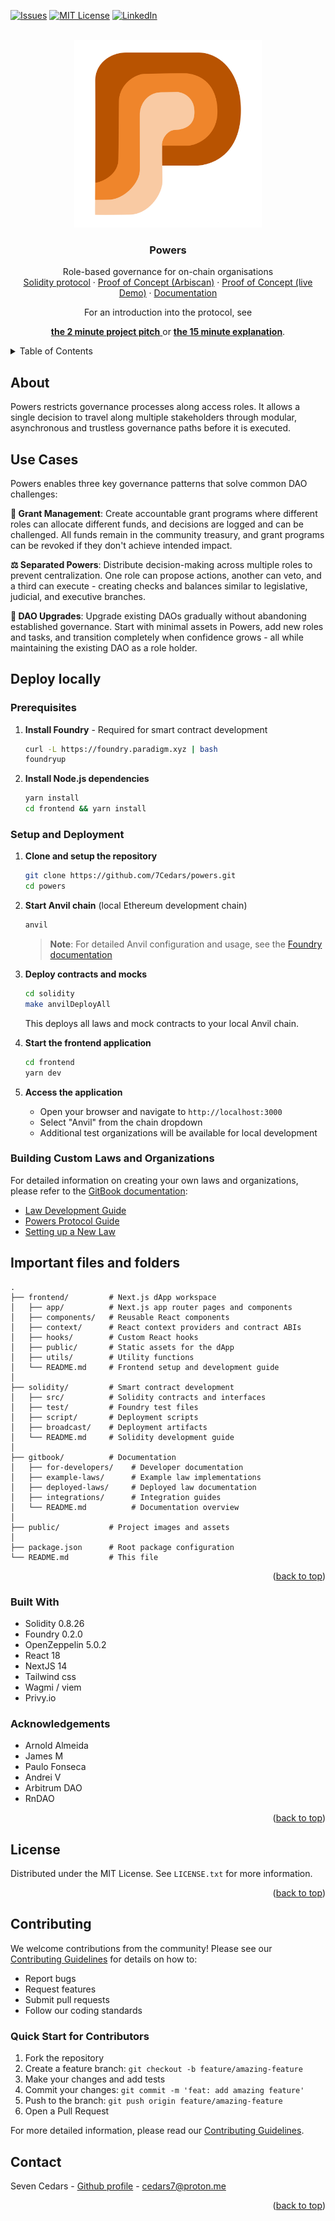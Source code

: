 <a name="readme-top"></a>

<!--
*** Attribution: thanks to @othneildrew for the Readme template!)
-->

[![Issues][issues-shield]][issues-url]
[![MIT License][license-shield]][license-url]
[![LinkedIn][linkedin-shield]][linkedin-url]

<!-- PROJECT LOGO -->
<br />
<div align="center">
  <a href="https://github.com/7Cedars/powers"> 
    <img src="./powers_icon_notext.svg" alt="Powers Logo" width="300" height="300">
  </a>

<h3 align="center">Powers</h3>
  <p align="center">
    Role-based governance for on-chain organisations
    <br />
    <!--NB: TO DO -->  
    <a href="/solidity">Solidity protocol</a> ·
    <a href="https://sepolia.arbiscan.io/address/0x001a6a16d2fc45248e00351314bce898b7d8578f">Proof of Concept (Arbiscan)</a> ·
    <a href="https://powers-protocol.vercel.app/421614/0x8fa86ae26fad52bcd2bdac1e9dbbe1ad77b50e36">Proof of Concept (live Demo)</a> ·
    <a href="https://7cedars.gitbook.io/powers-protocol">Documentation</a>
  </p>
</div>

<div align="center">
  For an introduction into the protocol, see
  
   <a href="https://www.tella.tv/video/powers-1-aijc"><b> the 2 minute project pitch</b> </a> or <a href="https://www.tella.tv/video/powers-solving-dao-governance-challenges-bis6"><b> the 15 minute explanation</b></a>.

</div>

<!-- TABLE OF CONTENTS --> 
<!-- NB! Still needs to be adapted --> 
<details>
  <summary>Table of Contents</summary>
  <ol>
    <li><a href="#about">About</a></li>
    <li><a href="#use-cases">Use Cases</a></li>
    <li><a href="#deploy">Deploy</a></li>
    <li><a href="#important-files-and-folders">Important files and folders</a></li>
    <li><a href="#built-with">Built With</a></li>
    <li><a href="#contact">Contact</a></li>
  </ol>
</details>

<!-- ABOUT THE PROJECT -->
## About
Powers restricts governance processes along access roles. It allows a single decision to travel along multiple stakeholders through modular, asynchronous and trustless governance paths before it is executed.

## Use Cases 

Powers enables three key governance patterns that solve common DAO challenges:

**🔐 Grant Management**: Create accountable grant programs where different roles can allocate different funds, and decisions are logged and can be challenged. All funds remain in the community treasury, and grant programs can be revoked if they don't achieve intended impact.

**⚖️ Separated Powers**: Distribute decision-making across multiple roles to prevent centralization. One role can propose actions, another can veto, and a third can execute - creating checks and balances similar to legislative, judicial, and executive branches.

**🔄 DAO Upgrades**: Upgrade existing DAOs gradually without abandoning established governance. Start with minimal assets in Powers, add new roles and tasks, and transition completely when confidence grows - all while maintaining the existing DAO as a role holder.     

## Deploy locally

### Prerequisites

1. **Install Foundry** - Required for smart contract development
   ```bash
   curl -L https://foundry.paradigm.xyz | bash
   foundryup
   ```

2. **Install Node.js dependencies**
   ```bash
   yarn install
   cd frontend && yarn install
   ```

### Setup and Deployment

1. **Clone and setup the repository**
   ```bash
   git clone https://github.com/7Cedars/powers.git
   cd powers
   ```

2. **Start Anvil chain** (local Ethereum development chain)
   ```bash
   anvil
   ```
   > **Note**: For detailed Anvil configuration and usage, see the [Foundry documentation](https://getfoundry.sh/introduction/getting-started#anvil)

3. **Deploy contracts and mocks**
   ```bash
   cd solidity
   make anvilDeployAll
   ```
   This deploys all laws and mock contracts to your local Anvil chain.

4. **Start the frontend application**
   ```bash
   cd frontend
   yarn dev
   ```

5. **Access the application**
   - Open your browser and navigate to `http://localhost:3000`
   - Select "Anvil" from the chain dropdown
   - Additional test organizations will be available for local development

### Building Custom Laws and Organizations

For detailed information on creating your own laws and organizations, please refer to the [GitBook documentation](https://7cedars.gitbook.io/powers-protocol):
- [Law Development Guide](https://7cedars.gitbook.io/powers-protocol/for-developers/law.sol/)
- [Powers Protocol Guide](https://7cedars.gitbook.io/powers-protocol/for-developers/powers.sol/)
- [Setting up a New Law](https://7cedars.gitbook.io/powers-protocol/for-developers/setting-up-a-new-law)

## Important files and folders

```
.
├── frontend/         # Next.js dApp workspace
│   ├── app/          # Next.js app router pages and components
│   ├── components/   # Reusable React components
│   ├── context/      # React context providers and contract ABIs
│   ├── hooks/        # Custom React hooks
│   ├── public/       # Static assets for the dApp
│   ├── utils/        # Utility functions
│   └── README.md     # Frontend setup and development guide
│
├── solidity/         # Smart contract development
│   ├── src/          # Solidity contracts and interfaces
│   ├── test/         # Foundry test files
│   ├── script/       # Deployment scripts
│   ├── broadcast/    # Deployment artifacts
│   └── README.md     # Solidity development guide
│
├── gitbook/          # Documentation
│   ├── for-developers/    # Developer documentation
│   ├── example-laws/      # Example law implementations
│   ├── deployed-laws/     # Deployed law documentation
│   ├── integrations/      # Integration guides
│   └── README.md          # Documentation overview
│
├── public/           # Project images and assets
│
├── package.json      # Root package configuration
└── README.md         # This file
```

<p align="right">(<a href="#readme-top">back to top</a>)</p>

### Built With
<!-- See for a list of badges: https://github.com/Envoy-VC/awesome-badges -->
<!-- * [![React][React.js]][React-url]  -->
* Solidity 0.8.26
* Foundry 0.2.0
* OpenZeppelin 5.0.2
* React 18
* NextJS 14
* Tailwind css
* Wagmi / viem
* Privy.io

### Acknowledgements
* Arnold Almeida
* James M 
* Paulo Fonseca
* Andrei V  
* Arbitrum DAO 
* RnDAO 

<p align="right">(<a href="#readme-top">back to top</a>)</p>

<!-- LICENSE -->
## License

Distributed under the MIT License. See `LICENSE.txt` for more information.

<p align="right">(<a href="#readme-top">back to top</a>)</p>

<!-- CONTACT -->
## Contributing

We welcome contributions from the community! Please see our [Contributing Guidelines](CONTRIBUTING.md) for details on how to:

- Report bugs
- Request features
- Submit pull requests
- Follow our coding standards

### Quick Start for Contributors

1. Fork the repository
2. Create a feature branch: `git checkout -b feature/amazing-feature`
3. Make your changes and add tests
4. Commit your changes: `git commit -m 'feat: add amazing feature'`
5. Push to the branch: `git push origin feature/amazing-feature`
6. Open a Pull Request

For more detailed information, please read our [Contributing Guidelines](CONTRIBUTING.md).

## Contact
Seven Cedars - [Github profile](https://github.com/7Cedars) - cedars7@proton.me

<p align="right">(<a href="#readme-top">back to top</a>)</p>


<!-- MARKDOWN LINKS & IMAGES -->
[issues-shield]: https://img.shields.io/github/issues/7Cedars/powers.svg?style=for-the-badge
[issues-url]: https://github.com/7Cedars/powers/issues/
[license-shield]: https://img.shields.io/github/license/7Cedars/powers.svg?style=for-the-badge
[license-url]: https://github.com/7Cedars/powers/LICENSE.txt
[linkedin-shield]: https://img.shields.io/badge/-LinkedIn-black.svg?style=for-the-badge&logo=linkedin&colorB=555
[linkedin-url]: https://linkedin.com/in/linkedin_username
[product-screenshot]: images/screenshot.png
<!-- See list of icons here: https://hendrasob.github.io/badges/ -->
[Next.js]: https://img.shields.io/badge/next.js-000000?style=for-the-badge&logo=nextdotjs&logoColor=white
[Next-url]: https://nextjs.org/
[React.js]: https://img.shields.io/badge/React-20232A?style=for-the-badge&logo=react&logoColor=61DAFB
[React-url]: https://reactjs.org/
[Tailwind-css]: https://img.shields.io/badge/Tailwind_CSS-38B2AC?style=for-the-badge&logo=tailwind-css&logoColor=white
[Tailwind-url]: https://tailwindcss.com/
[Vue.js]: https://img.shields.io/badge/Vue.js-35495E?style=for-the-badge&logo=vuedotjs&logoColor=4FC08D
[Redux]: https://img.shields.io/badge/Redux-593D88?style=for-the-badge&logo=redux&logoColor=white
[Redux-url]: https://redux.js.org/
[Vue-url]: https://vuejs.org/
[Angular.io]: https://img.shields.io/badge/Angular-DD0031?style=for-the-badge&logo=angular&logoColor=white
[Angular-url]: https://angular.io/
[Svelte.dev]: https://img.shields.io/badge/Svelte-4A4A55?style=for-the-badge&logo=svelte&logoColor=FF3E00
[Svelte-url]: https://svelte.dev/
[Laravel.com]: https://img.shields.io/badge/Laravel-FF2D20?style=for-the-badge&logo=laravel&logoColor=white
[Laravel-url]: https://laravel.com
[Bootstrap.com]: https://img.shields.io/badge/Bootstrap-563D7C?style=for-the-badge&logo=bootstrap&logoColor=white
[Bootstrap-url]: https://getbootstrap.com
[JQuery.com]: https://img.shields.io/badge/jQuery-0769AD?style=for-the-badge&logo=jquery&logoColor=white
[JQuery-url]: https://jquery.com 
